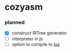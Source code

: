 # cozyasm

### planned
- [x] construct IRTree generator
- [ ] interpreter in js
- [ ] option to compile to [lux](https://github.com/obscuredc/lux)